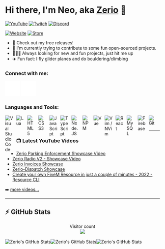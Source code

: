 # Hi there, I'm Neo, aka [Zerio][youtube] 👋 

[![YouTube](https://img.shields.io/youtube/channel/subscribers/UCPXxRNLLgvNpjvGHHMMYxmQ?logo=youtube&logoColor=red&style=for-the-badge)][youtube] <!-- [![Website](https://img.shields.io/website?label=zerio-scripts.com&url=https%3A%2F%2Fzerio-scripts.com&style=for-the-badge)](https://zerio-scripts.com) -->
[![Twitch](https://img.shields.io/badge/Twitch-%239146FF.svg?style=for-the-badge&logo=Twitch&logoColor=white)][twitch]
[![Discord](https://img.shields.io/badge/Discord-%235865F2.svg?style=for-the-badge&logo=discord&logoColor=white)](http://discord.zerio-scripts.com)

[![Website](https://img.shields.io/website?label=zerio.se&style=for-the-badge&url=https%3A%2F%2Fwww.zerio.se)](https://www.zerio.se)
[![Store](https://img.shields.io/website?label=store.zerio-scripts.com&style=for-the-badge&url=https%3A%2F%2Fstore.zerio-scripts.com)](https://store.zerio-scripts.com)

- 🔭 Check out my free releases!
- 🤔 I'm currently trying to contribute to some fun open-sourced projects.
- 🧑‍🤝‍🧑 Always looking for new and fun projects, just hit me up
- ✈️ Fun fact: I fly glider planes and do bouldering/climbing

### Connect with me:

[![website](./img/globe-dark.svg)](https://store.zerio-scripts.com)
[![website](./img/youtube-dark.svg)](https://youtube.com/c/Zerio#gh-dark-mode-only)

### Languages and Tools:

<img align="left" alt="Visual Studio Code" width="26px" src="https://cdn.jsdelivr.net/gh/devicons/devicon/icons/vscode/vscode-original.svg" style="padding-right:10px;" />
<img align="left" alt="Lua" width="26px" src="https://cdn.jsdelivr.net/gh/devicons/devicon/icons/lua/lua-plain.svg" style="padding-right:10px;" />
<img align="left" alt="HTML5" width="26px" src="https://cdn.jsdelivr.net/gh/devicons/devicon/icons/html5/html5-original.svg" style="padding-right:10px;" />
<img align="left" alt="CSS3" width="26px" src="https://cdn.jsdelivr.net/gh/devicons/devicon/icons/css3/css3-original.svg" style="padding-right:10px;" />
<img align="left" alt="JavaScript" width="26px" src="https://cdn.jsdelivr.net/gh/devicons/devicon/icons/javascript/javascript-original.svg" style="padding-right:10px;" />
<img align="left" alt="TypeScript" width="26px" src="https://cdn.jsdelivr.net/gh/devicons/devicon/icons/typescript/typescript-original.svg" style="padding-right:10px;" />
<img align="left" alt="Node.JS" width="26px" src="https://cdn.jsdelivr.net/gh/devicons/devicon/icons/nodejs/nodejs-plain.svg" style="padding-right:10px;" />
<img align="left" alt="NPM" width="26px" src="https://cdn.jsdelivr.net/gh/devicons/devicon/icons/npm/npm-original-wordmark.svg" style="padding-right:10px;" />
<img align="left" alt="Vue" width="26px" src="https://cdn.jsdelivr.net/gh/devicons/devicon/icons/vuejs/vuejs-original.svg" style="padding-right:10px;" />
<img align="left" alt="Vim / NVim" width="26px" src="https://cdn.jsdelivr.net/gh/devicons/devicon/icons/vim/vim-original.svg" style="padding-right:10px;" />
<img align="left" alt="React" width="26px" src="https://cdn.jsdelivr.net/gh/devicons/devicon/icons/react/react-original.svg" style="padding-right:10px;" />
<img align="left" alt="MySQL" width="26px" src="https://cdn.jsdelivr.net/gh/devicons/devicon/icons/mysql/mysql-original.svg" style="padding-right:10px;" />
<img align="left" alt="Firebase" width="26px" src="https://cdn.jsdelivr.net/gh/devicons/devicon/icons/firebase/firebase-plain.svg" style="padding-right:10px;" />
<img align="left" alt="Git" width="26px" src="https://cdn.jsdelivr.net/gh/devicons/devicon/icons/git/git-original.svg" style="padding-right:10px;" />

<br />
<br />

---

### 📺 Latest YouTube Videos

<!-- YOUTUBE:START -->
- [Zerio Parking Enforcement Showcase Video](https://www.youtube.com/watch?v=akPGQvEWf2A)
- [Zerio Radio V2 - Showcase Video](https://www.youtube.com/watch?v=14qhIrFenRQ)
- [Zerio Invoices Showcase](https://www.youtube.com/watch?v=zcOpWOCig-8)
- [Zerio-Dispatch Showcase](https://www.youtube.com/watch?v=tYMeX9opOeE)
- [Create your own FiveM Resource in just a couple of minutes - 2022 - Resource CLI](https://www.youtube.com/watch?v=9TBuQu9VqF4)
<!-- YOUTUBE:END -->

➡️ [more videos...](https://youtube.com/c/Zerio)

---

## :zap: GitHub Stats

<p align="center"> 
  Visitor count<br>
  <img src="https://profile-counter.glitch.me/Z3rio/count.svg" />
</p>

<img align="left" alt="Zerio's GitHub Stats" src="https://github-readme-stats.vercel.app/api/top-langs?username=Z3rio&show_icons=true&hide_border=false&icon_color=FFE400&theme=tokyonight&border_color=black" />
<img align="left" alt="Zerio's GitHub Stats" src="https://github-readme-stats.vercel.app/api?username=Z3rio&show_icons=true&hide_border=false&icon_color=FFE400&theme=tokyonight&border_color=black" />
<img alt="Zerio's GitHub Stats" src="https://github-profile-trophy.vercel.app/?username=Z3rio&theme=darkhub"/>

[website]: https://zerio-scripts.com
[store]: https://store.zerio-scripts.com
[youtube]: https://youtube.com/Zerio
[twitch]: https://twitch.tv/zerioooo
